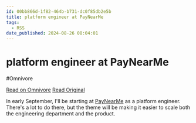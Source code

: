 ```yaml
---
id: 00bb866d-1f82-464b-b731-dc0f85db2e5b
title: platform engineer at PayNearMe
tags:
  - RSS
date_published: 2024-08-26 08:04:01
---
```


# platform engineer at PayNearMe
#Omnivore

[Read on Omnivore](https://omnivore.app/me/platform-engineer-at-pay-near-me-1918eb3abe0)
[Read Original](https://bytes.zone/projects/platform-engineer-at-paynearme/)



In early September, I&#39;ll be starting at [PayNearMe](https:&#x2F;&#x2F;paynearme.com&#x2F;) as a platform engineer. There&#39;s a lot to do there, but the theme will be making it easier to scale both the engineering department and the product.